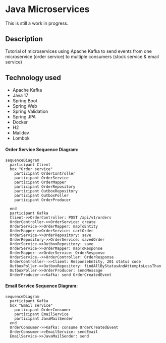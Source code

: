 # Java Microservices 
This is still a work in progress.

## Description
Tutorial of microservices using Apache Kafka to send events from one microservice (order service)
to multiple consumers (stock service & email service)

## Technology used
- Apache Kafka
- Java 17
- Spring Boot
- Spring Web
- Spring Validation
- Spring JPA
- Docker
- H2
- Maildev
- Lombok


#### Order Service Sequence Diagram:
```mermaid
sequenceDiagram
  participant Client
  box "Order service"
    participant OrderController
    participant OrderService
    participant OrderMapper
    participant OrderRepository
    participant OutboxRepository
    participant OutboxPoller
    participant OrderProducer
   
  end
  participant Kafka
  Client->>OrderController: POST /api/v1/orders
  OrderController->>OrderService: create
  OrderService->>OrderMapper: mapToEntity
  OrderMapper->>OrderService: cartOrder
  OrderService->>OrderRepository: save
  OrderRepository->>OrderService: savedOrder
  OrderService->>OutboxRepository: save
  OrderService->>OrderMapper: mapToResponse
  OrderMapper-->>OrderService: OrderResponse
  OrderService-->>OrderController: OrderResponse
  OrderController-->>Client: ResponseEntity, 201 status code
  OutboxPoller->>OutboxRepository: findAllByStatusAndAttemptsLessThan
  OutboxPoller->>OrderProducer: sendMessage
  OrderProducer->>Kafka: send OrderCreatedEvent
```


#### Email Service Sequence Diagram:
```mermaid
sequenceDiagram
  participant Kafka
  box "Email service"
    participant OrderConsumer
    participant EmailService
    participant JavaMailSender  
  end
  OrderConsumer->>Kafka: consume OrderCreatedEvent
  OrderConsumer->>EmailService: sendEmail
  EmailService->>JavaMailSender: send
```
